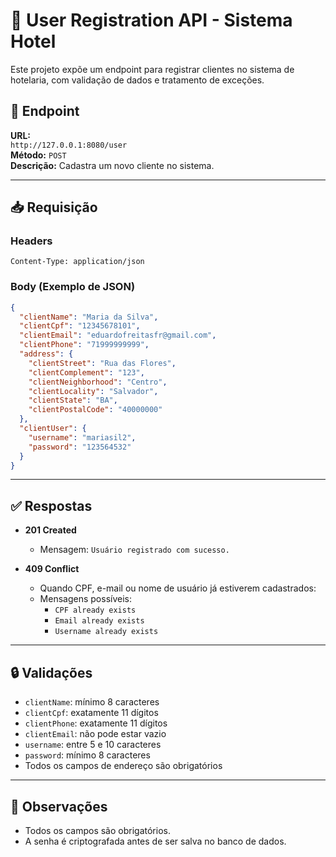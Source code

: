 
# 📘 User Registration API - Sistema Hotel

Este projeto expõe um endpoint para registrar clientes no sistema de hotelaria, com validação de dados e tratamento de exceções.

## 🚀 Endpoint

**URL:**  
`http://127.0.0.1:8080/user`  
**Método:** `POST`  
**Descrição:** Cadastra um novo cliente no sistema.

---

## 📥 Requisição

### Headers

```
Content-Type: application/json
```

### Body (Exemplo de JSON)

```json
{
  "clientName": "Maria da Silva",
  "clientCpf": "12345678101",
  "clientEmail": "eduardofreitasfr@gmail.com",
  "clientPhone": "71999999999",
  "address": {
    "clientStreet": "Rua das Flores",
    "clientComplement": "123",
    "clientNeighborhood": "Centro",
    "clientLocality": "Salvador",
    "clientState": "BA",
    "clientPostalCode": "40000000"
  },
  "clientUser": {
    "username": "mariasil2",
    "password": "123564532"
  }
}
```

---

## ✅ Respostas

- **201 Created**
    - Mensagem: `Usuário registrado com sucesso.`

- **409 Conflict**
    - Quando CPF, e-mail ou nome de usuário já estiverem cadastrados:
    - Mensagens possíveis:
        - `CPF already exists`
        - `Email already exists`
        - `Username already exists`

---

## 🔒 Validações

- `clientName`: mínimo 8 caracteres
- `clientCpf`: exatamente 11 dígitos
- `clientPhone`: exatamente 11 dígitos
- `clientEmail`: não pode estar vazio
- `username`: entre 5 e 10 caracteres
- `password`: mínimo 8 caracteres
- Todos os campos de endereço são obrigatórios

---

## 📎 Observações

- Todos os campos são obrigatórios.
- A senha é criptografada antes de ser salva no banco de dados.
